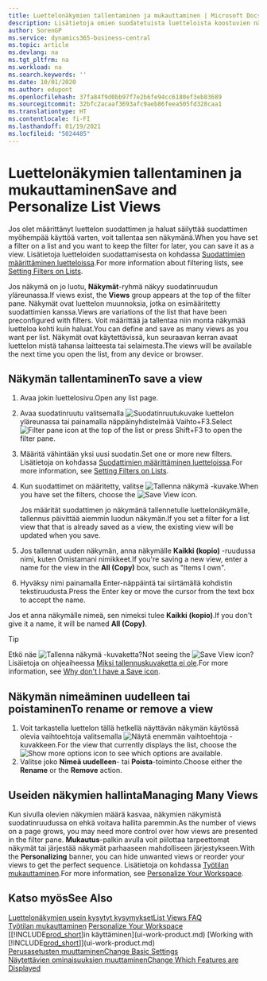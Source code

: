 ```yaml
---
title: Luettelonäkymien tallentaminen ja mukauttaminen | Microsoft Docs
description: Lisätietoja omien suodatetuista luetteloista koostuvien näkymien muodostamisesta.
author: SorenGP
ms.service: dynamics365-business-central
ms.topic: article
ms.devlang: na
ms.tgt_pltfrm: na
ms.workload: na
ms.search.keywords: ''
ms.date: 10/01/2020
ms.author: edupont
ms.openlocfilehash: 37fa84f9d0bb97f7e2b6fe94cc6180ef3eb83689
ms.sourcegitcommit: 32bfc2acaaf3693afc9aeb86feea505fd328caa1
ms.translationtype: HT
ms.contentlocale: fi-FI
ms.lasthandoff: 01/19/2021
ms.locfileid: "5024485"
---
```

# <a name="save-and-personalize-list-views"></a><span data-ttu-id="3170b-103">Luettelonäkymien tallentaminen ja mukauttaminen</span><span class="sxs-lookup"><span data-stu-id="3170b-103">Save and Personalize List Views</span></span>
<span data-ttu-id="3170b-104">Jos olet määrittänyt luettelon suodattimen ja haluat säilyttää suodattimen myöhempää käyttöä varten, voit tallentaa sen näkymänä.</span><span class="sxs-lookup"><span data-stu-id="3170b-104">When you have set a filter on a list and you want to keep the filter for later, you can save it as a view.</span></span> <span data-ttu-id="3170b-105">Lisätietoja luetteloiden suodattamisesta on kohdassa [Suodattimien määrittäminen luetteloissa](ui-enter-criteria-filters.md#setting-filters-on-lists).</span><span class="sxs-lookup"><span data-stu-id="3170b-105">For more information about filtering lists, see [Setting Filters on Lists](ui-enter-criteria-filters.md#setting-filters-on-lists).</span></span>

<span data-ttu-id="3170b-106">Jos näkymä on jo luotu, **Näkymät**-ryhmä näkyy suodatinruudun yläreunassa.</span><span class="sxs-lookup"><span data-stu-id="3170b-106">If views exist, the **Views** group appears at the top of the filter pane.</span></span> <span data-ttu-id="3170b-107">Näkymät ovat luettelon muunnoksia, jotka on esimääritetty suodattimien kanssa.</span><span class="sxs-lookup"><span data-stu-id="3170b-107">Views are variations of the list that have been preconfigured with filters.</span></span> <span data-ttu-id="3170b-108">Voit määrittää ja tallentaa niin monta näkymää luetteloa kohti kuin haluat.</span><span class="sxs-lookup"><span data-stu-id="3170b-108">You can define and save as many views as you want per list.</span></span> <span data-ttu-id="3170b-109">Näkymät ovat käytettävissä, kun seuraavan kerran avaat luettelon mistä tahansa laitteesta tai selaimesta.</span><span class="sxs-lookup"><span data-stu-id="3170b-109">The views will be available the next time you open the list, from any device or browser.</span></span>

## <a name="to-save-a-view"></a><span data-ttu-id="3170b-110">Näkymän tallentaminen</span><span class="sxs-lookup"><span data-stu-id="3170b-110">To save a view</span></span>
1. <span data-ttu-id="3170b-111">Avaa jokin luettelosivu.</span><span class="sxs-lookup"><span data-stu-id="3170b-111">Open any list page.</span></span>
2. <span data-ttu-id="3170b-112">Avaa suodatinruutu valitsemalla ![Suodatinruutukuvake](media/open-filter-pane-icon.png "Suodatinruudun kuvake") luettelon yläreunassa tai painamalla näppäinyhdistelmää Vaihto+F3.</span><span class="sxs-lookup"><span data-stu-id="3170b-112">Select ![Filter pane icon](media/open-filter-pane-icon.png "Filter pane icon") at the top of the list or press Shift+F3 to open the filter pane.</span></span>
3. <span data-ttu-id="3170b-113">Määritä vähintään yksi uusi suodatin.</span><span class="sxs-lookup"><span data-stu-id="3170b-113">Set one or more new filters.</span></span> <span data-ttu-id="3170b-114">Lisätietoja on kohdassa [Suodattimien määrittäminen luetteloissa](ui-enter-criteria-filters.md#setting-filters-on-lists).</span><span class="sxs-lookup"><span data-stu-id="3170b-114">For more information, see [Setting Filters on Lists](ui-enter-criteria-filters.md#setting-filters-on-lists).</span></span>
4. <span data-ttu-id="3170b-115">Kun suodattimet on määritetty, valitse ![Tallenna näkymä](media/save_view_icon.png "Tallenna näkymä") -kuvake.</span><span class="sxs-lookup"><span data-stu-id="3170b-115">When you have set the filters, choose the ![Save View](media/save_view_icon.png "Save View") icon.</span></span>

    <span data-ttu-id="3170b-116">Jos määrität suodattimen jo näkymänä tallennetulle luettelonäkymälle, tallennus päivittää aiemmin luodun näkymän.</span><span class="sxs-lookup"><span data-stu-id="3170b-116">If you set a filter for a list view that that is already saved as a view, the existing view will be updated when you save.</span></span>
5. <span data-ttu-id="3170b-117">Jos tallennat uuden näkymän, anna näkymälle **Kaikki (kopio)** -ruudussa nimi, kuten Omistamani nimikkeet.</span><span class="sxs-lookup"><span data-stu-id="3170b-117">If you're saving a new view, enter a name for the view in the **All (Copy)** box, such as "Items I own".</span></span>
6. <span data-ttu-id="3170b-118">Hyväksy nimi painamalla Enter-näppäintä tai siirtämällä kohdistin tekstiruudusta.</span><span class="sxs-lookup"><span data-stu-id="3170b-118">Press the Enter key or move the cursor from the text box to accept the name.</span></span>

<span data-ttu-id="3170b-119">Jos et anna näkymälle nimeä, sen nimeksi tulee **Kaikki (kopio)**.</span><span class="sxs-lookup"><span data-stu-id="3170b-119">If you don't give it a name, it will be named **All (Copy)**.</span></span>

> [!TIP]
> <span data-ttu-id="3170b-120">Etkö näe ![Tallenna näkymä](media/save_view_icon.png "Tallenna näkymä") -kuvaketta?</span><span class="sxs-lookup"><span data-stu-id="3170b-120">Not seeing the ![Save View](media/save_view_icon.png "Save View") icon?</span></span> <span data-ttu-id="3170b-121">Lisäietoja on ohjeaiheessa [Miksi tallennuskuvaketta ei ole](ui-views-faq.md#save).</span><span class="sxs-lookup"><span data-stu-id="3170b-121">For more information, see [Why don't I have a Save icon](ui-views-faq.md#save).</span></span>

## <a name="to-rename-or-remove-a-view"></a><span data-ttu-id="3170b-122">Näkymän nimeäminen uudelleen tai poistaminen</span><span class="sxs-lookup"><span data-stu-id="3170b-122">To rename or remove a view</span></span>
1. <span data-ttu-id="3170b-123">Voit tarkastella luettelon tällä hetkellä näyttävän näkymän käytössä olevia vaihtoehtoja valitsemalla ![Näytä enemmän vaihtoehtoja](media/show-more-options-icon.png "Näytä enemmän vaihtoehtoja") -kuvakkeen.</span><span class="sxs-lookup"><span data-stu-id="3170b-123">For the view that currently displays the list, choose the ![Show more options](media/show-more-options-icon.png "Show more options") icon to see which options are available.</span></span>
2. <span data-ttu-id="3170b-124">Valitse joko **Nimeä uudelleen**- tai **Poista**-toiminto.</span><span class="sxs-lookup"><span data-stu-id="3170b-124">Choose either the **Rename** or the **Remove** action.</span></span>

## <a name="managing-many-views"></a><span data-ttu-id="3170b-125">Useiden näkymien hallinta</span><span class="sxs-lookup"><span data-stu-id="3170b-125">Managing Many Views</span></span>
<span data-ttu-id="3170b-126">Kun sivulla olevien näkymien määrä kasvaa, näkymien näkymistä suodatinruudussa on ehkä voitava hallita paremmin.</span><span class="sxs-lookup"><span data-stu-id="3170b-126">As the number of views on a page grows, you may need more control over how views are presented in the filter pane.</span></span> <span data-ttu-id="3170b-127">**Mukautus**-palkin avulla voit piilottaa tarpeettomat näkymät tai järjestää näkymät parhaaseen mahdolliseen järjestykseen.</span><span class="sxs-lookup"><span data-stu-id="3170b-127">With the **Personalizing** banner, you can hide unwanted views or reorder your views to get the perfect sequence.</span></span> <span data-ttu-id="3170b-128">Lisätietoja on kohdassa [Työtilan mukauttaminen](ui-personalization-user.md).</span><span class="sxs-lookup"><span data-stu-id="3170b-128">For more information, see [Personalize Your Workspace](ui-personalization-user.md).</span></span>

## <a name="see-also"></a><span data-ttu-id="3170b-129">Katso myös</span><span class="sxs-lookup"><span data-stu-id="3170b-129">See Also</span></span>
[<span data-ttu-id="3170b-130">Luettelonäkymien usein kysytyt kysymykset</span><span class="sxs-lookup"><span data-stu-id="3170b-130">List Views FAQ</span></span>](ui-views-faq.md)  
<span data-ttu-id="3170b-131">[Työtilan mukauttaminen](ui-personalization-user.md)  </span><span class="sxs-lookup"><span data-stu-id="3170b-131">[Personalize Your Workspace](ui-personalization-user.md)  </span></span>  
<span data-ttu-id="3170b-132">[[!INCLUDE[prod_short](includes/prod_short.md)]in käyttäminen](ui-work-product.md)  </span><span class="sxs-lookup"><span data-stu-id="3170b-132">[Working with [!INCLUDE[prod_short](includes/prod_short.md)]](ui-work-product.md)  </span></span>  
[<span data-ttu-id="3170b-133">Perusasetusten muuttaminen</span><span class="sxs-lookup"><span data-stu-id="3170b-133">Change Basic Settings</span></span>](ui-change-basic-settings.md)  
[<span data-ttu-id="3170b-134">Näytettävien ominaisuuksien muuttaminen</span><span class="sxs-lookup"><span data-stu-id="3170b-134">Change Which Features are Displayed</span></span>](ui-experiences.md)  
